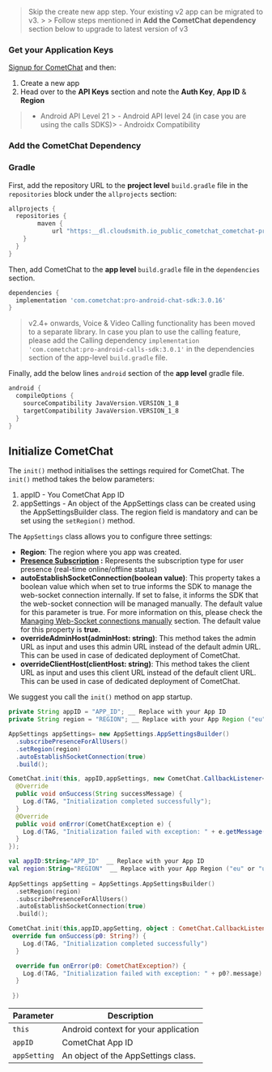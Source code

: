 > Skip the create new app step. Your existing v2 app can be migrated to v3. > > Follow steps mentioned in **Add the CometChat dependency** section below to upgrade to latest version of v3

### Get your Application Keys

[Signup for CometChat](https://app.cometchat.com) and then:

1. Create a new app
2. Head over to the **API Keys** section and note the **Auth Key**, **App ID** & **Region**

> - Android API Level 21 > - Android API level 24 (in case you are using the calls SDKS)> - Androidx Compatibility

### Add the CometChat Dependency

### Gradle

First, add the repository URL to the **project level** `build.gradle` file in the `repositories` block under the `allprojects` section:

```groovy
allprojects {
  repositories {
		maven {
            url "https:__dl.cloudsmith.io_public_cometchat_cometchat-pro-android_maven_"
    }
  }
}
```



Then, add CometChat to the **app level** `build.gradle` file in the `dependencies` section.

```groovy
dependencies {
  implementation 'com.cometchat:pro-android-chat-sdk:3.0.16'
}
```



> v2.4+ onwards, Voice & Video Calling functionality has been moved to a separate library. In case you plan to use the calling feature, please add the Calling dependency `implementation 'com.cometchat:pro-android-calls-sdk:3.0.1'` in the dependencies section of the app-level `build.gradle` file.

Finally, add the below lines `android` section of the **app level** gradle file.

```groovy
android {
  compileOptions {
    sourceCompatibility JavaVersion.VERSION_1_8
    targetCompatibility JavaVersion.VERSION_1_8
  }
}
```



## Initialize CometChat

The `init()` method initialises the settings required for CometChat. The `init()` method takes the below parameters:

1. appID - You CometChat App ID
2. appSettings - An object of the AppSettings class can be created using the AppSettingsBuilder class. The region field is mandatory and can be set using the `setRegion()` method.

The `AppSettings` class allows you to configure three settings:

- **Region**: The region where you app was created.
- **[Presence Subscription](https://www.cometchat.com/docs/v3/javascript-chat-sdk/user-presence) :** Represents the subscription type for user presence (real-time online/offline status)
- **autoEstablishSocketConnection(boolean value)**: This property takes a boolean value which when set to true informs the SDK to manage the web-socket connection internally. If set to false, it informs the SDK that the web-socket connection will be managed manually. The default value for this parameter is true. For more information on this, please check the  [Managing Web-Socket connections manually](https://www.cometchat.com/docs/v3/android-chat-sdk/advanced-managing-web-socket-connections-manually) section.  The default value for this property is **true.**
- **overrideAdminHost(adminHost: string)**: This method takes the admin URL as input and uses this admin URL instead of the default admin URL. This can be used in case of dedicated deployment of CometChat.
- **overrideClientHost(clientHost: string)**: This method takes the client URL as input and uses this client URL instead of the default client URL. This can be used in case of dedicated deployment of CometChat.

We suggest you call the `init()` method on app startup.

```java
private String appID = "APP_ID"; __ Replace with your App ID
private String region = "REGION"; __ Replace with your App Region ("eu" or "us")

AppSettings appSettings= new AppSettings.AppSettingsBuilder()
  .subscribePresenceForAllUsers()
  .setRegion(region)
  .autoEstablishSocketConnection(true)
  .build();

CometChat.init(this, appID,appSettings, new CometChat.CallbackListener<String>() {
  @Override
  public void onSuccess(String successMessage) {
    Log.d(TAG, "Initialization completed successfully");
  }
  @Override
  public void onError(CometChatException e) {
    Log.d(TAG, "Initialization failed with exception: " + e.getMessage());
  }
});
```

```kotlin
val appID:String="APP_ID"  __ Replace with your App ID
val region:String="REGION"  __ Replace with your App Region ("eu" or "us")
   
AppSettings appSetting = AppSettings.AppSettingsBuilder()
  .setRegion(region)
  .subscribePresenceForAllUsers()
  .autoEstablishSocketConnection(true)
  .build();   

CometChat.init(this,appID,appSetting, object : CometChat.CallbackListener<String>() {
 override fun onSuccess(p0: String?) {
    Log.d(TAG, "Initialization completed successfully")
  }

  override fun onError(p0: CometChatException?) {
    Log.d(TAG, "Initialization failed with exception: " + p0?.message)
  }
  
 })
```



| Parameter | Description | 
| ---- | ---- | 
| `this` | Android context for your application | 
| `appID` | CometChat App ID | 
| `appSetting` | An object of the AppSettings class. | 
